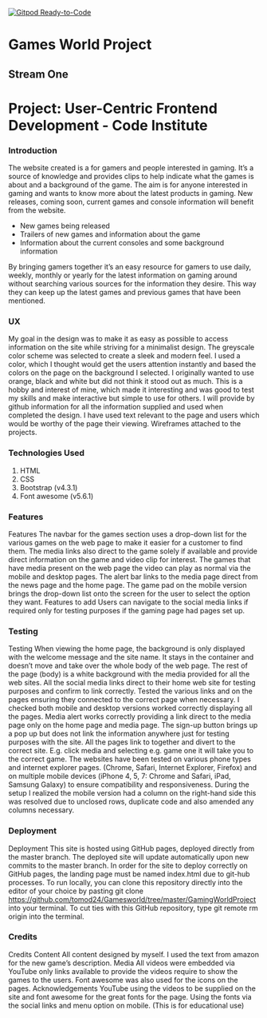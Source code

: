[![Gitpod Ready-to-Code](https://img.shields.io/badge/Gitpod-Ready--to--Code-blue?logo=gitpod)](https://gitpod.io/#https://github.com/tomod24/Gamesworld) 

# Games World Project
## Stream One 
# Project: User-Centric Frontend Development - Code Institute


### Introduction
The website created is a for gamers and people interested in gaming. It’s a source of knowledge and provides clips to help indicate what the games is about and a background of the game. The aim is for anyone interested in gaming and wants to know more about the latest products in gaming. New releases, coming soon, current games and console information will benefit from the website.

*	New games being released
* Trailers of new games and information about the game
* Information about the current consoles and some background information

By bringing gamers together it’s an easy resource for gamers to use daily, weekly, monthly or yearly for the latest information on gaming around without searching various sources for the information they desire. This way they can keep up the latest games and previous games that have been mentioned.

### UX
My goal in the design was to make it as easy as possible to access information on the site while striving for a minimalist design. The greyscale color scheme was selected to create a sleek and modern feel. I used a color, which I thought would get the users attention instantly and based the colors on the page on the background I selected. I originally wanted to use orange, black and white but did not think it stood out as much. This is a hobby and interest of mine, which made it interesting and was good to test my skills and make interactive but simple to use for others. I will provide by github information for all the information supplied and used when completed the design. I have used text relevant to the page and users which would be worthy of the page their viewing. Wireframes attached to the projects.







### Technologies Used
1.	HTML
2.	CSS
3.	Bootstrap (v4.3.1)
4.	Font awesome (v5.6.1)


### Features
Features The navbar for the games section uses a drop-down list for the various games on the web page to make it easier for a customer to find them. The media links also direct to the game solely if available and provide direct information on the game and video clip for interest.
The games that have media present on the web page the video can play as normal via the mobile and desktop pages.
The alert bar links to the media page direct from the news page and the home page.
The game pad on the mobile version brings the drop-down list onto the screen for the user to select the option they want.
Features to add Users can navigate to the social media links if required only for testing purposes if the gaming page had pages set up.

### Testing
Testing When viewing the home page, the background is only displayed with the welcome message and the site name. It stays in the container and doesn’t move and take over the whole body of the web page. The rest of the page (body) is a white background with the media provided for all the web sites. All the social media links direct to their home web site for testing purposes and confirm to link correctly.
Tested the various links and on the pages ensuring they connected to the correct page when necessary. I checked both mobile and desktop versions worked correctly displaying all the pages. Media alert works correctly providing a link direct to the media page only on the home page and media page. The sign-up button brings up a pop up but does not link the information anywhere just for testing purposes with the site. All the pages link to together and divert to the correct site. E.g. click media and selecting e.g. game one it will take you to the correct game.
The websites have been tested on various phone types and internet explorer pages. (Chrome, Safari, Internet Explorer, Firefox) and on multiple mobile devices (iPhone 4, 5, 7: Chrome and Safari, iPad, Samsung Galaxy) to ensure compatibility and responsiveness. During the setup I realized the mobile version had a column on the right-hand side this was resolved due to unclosed rows, duplicate code and also amended any columns necessary.

### Deployment
Deployment This site is hosted using GitHub pages, deployed directly from the master branch. The deployed site will update automatically upon new commits to the master branch. In order for the site to deploy correctly on GitHub pages, the landing page must be named index.html due to git-hub processes. To run locally, you can clone this repository directly into the editor of your choice by pasting git clone https://github.com/tomod24/Gamesworld/tree/master/GamingWorldProject into your terminal. To cut ties with this GitHub repository, type git remote rm origin into the terminal.

### Credits
Credits Content All content designed by myself. I used the text from amazon for the new game’s description.
Media All videos were embedded via YouTube only links available to provide the videos require to show the games to the users. Font awesome was also used for the icons on the pages.
Acknowledgements YouTube using the videos to be supplied on the site and font awesome for the great fonts for the page. Using the fonts via the social links and menu option on mobile.
(This is for educational use)

